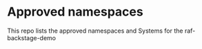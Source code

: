 # Approved namespaces

This repo lists the approved namespaces and Systems for the raf-backstage-demo
